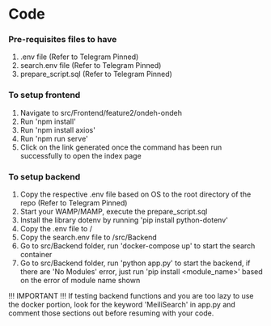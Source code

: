 # Code

### Pre-requisites files to have
1. .env file (Refer to Telegram Pinned)
2. search.env file (Refer to Telegram Pinned)
3. prepare_script.sql (Refer to Telegram Pinned)

### To setup frontend
1. Navigate to src/Frontend/feature2/ondeh-ondeh
2. Run 'npm install'
3. Run 'npm install axios'
4. Run 'npm run serve'
5. Click on the link generated once the command has been run successfully to open the index page

### To setup backend
1. Copy the respective .env file based on OS to the root directory of the repo (Refer to Telegram Pinned)
2. Start your WAMP/MAMP, execute the prepare_script.sql
3. Install the library dotenv by running 'pip install python-dotenv'
4. Copy the .env file to /
5. Copy the search.env file to /src/Backend
6. Go to src/Backend folder, run 'docker-compose up' to start the search container
7. Go to src/Backend folder, run 'python app.py' to start the backend, if there are 'No Modules' error, just run 'pip install <module_name>' based on the error of module name shown


!!! IMPORTANT !!!
If testing backend functions and you are too lazy to use the docker portion, look for the keyword 'MeiliSearch' in app.py and comment those sections out before resuming with your code.
